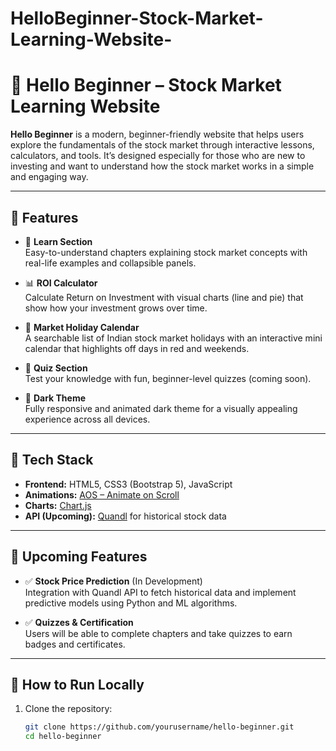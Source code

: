 # HelloBeginner-Stock-Market-Learning-Website-

# 💼 Hello Beginner – Stock Market Learning Website

**Hello Beginner** is a modern, beginner-friendly website that helps users explore the fundamentals of the stock market through interactive lessons, calculators, and tools. It’s designed especially for those who are new to investing and want to understand how the stock market works in a simple and engaging way.

---

## 🌟 Features

- 📘 **Learn Section**  
  Easy-to-understand chapters explaining stock market concepts with real-life examples and collapsible panels.

- 📊 **ROI Calculator**  
  Calculate Return on Investment with visual charts (line and pie) that show how your investment grows over time.

- 📅 **Market Holiday Calendar**  
  A searchable list of Indian stock market holidays with an interactive mini calendar that highlights off days in red and weekends.

- 🧪 **Quiz Section**  
  Test your knowledge with fun, beginner-level quizzes (coming soon).

- 🌙 **Dark Theme**  
  Fully responsive and animated dark theme for a visually appealing experience across all devices.

---

## 🧱 Tech Stack

- **Frontend:** HTML5, CSS3 (Bootstrap 5), JavaScript  
- **Animations:** [AOS – Animate on Scroll](https://michalsnik.github.io/aos/)  
- **Charts:** [Chart.js](https://www.chartjs.org/)  
- **API (Upcoming):** [Quandl](https://www.quandl.com/) for historical stock data

---

## 🚧 Upcoming Features

- ✅ **Stock Price Prediction** (In Development)  
  Integration with Quandl API to fetch historical data and implement predictive models using Python and ML algorithms.

- ✅ **Quizzes & Certification**  
  Users will be able to complete chapters and take quizzes to earn badges and certificates.

---

## 🔧 How to Run Locally

1. Clone the repository:
   ```bash
   git clone https://github.com/yourusername/hello-beginner.git
   cd hello-beginner
